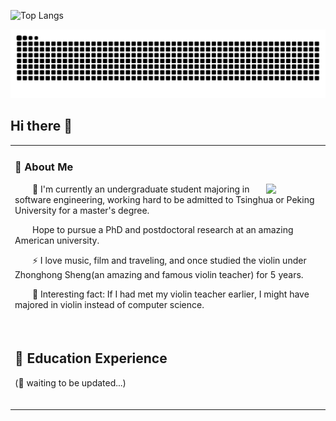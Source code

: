 

![Top Langs](https://github-readme-stats.vercel.app/api/top-langs/?username=123THU)


<picture>
  <source media="(prefers-color-scheme: dark)" srcset="https://raw.githubusercontent.com/123THU/123THU/output/github-contribution-grid-snake-dark.svg">
  <source media="(prefers-color-scheme: light)" srcset="https://raw.githubusercontent.com/123THU/123THU/output/github-contribution-grid-snake.svg">
  <img alt="github contribution grid snake animation" src="https://raw.githubusercontent.com/123THU/123THU/output/github-contribution-grid-snake.svg">
</picture>

## Hi there 👋

<table>
  
<tr><td>

### 🤺 About Me

<img align="right" width="88" src="https://avatars.githubusercontent.com/u/45090349?v=4" />

<p>&emsp;&emsp;🔭 I'm currently an undergraduate student majoring in software engineering, working hard to be admitted to Tsinghua or Peking University for a master's degree.</p>
<p>&emsp;&emsp;Hope to pursue a PhD and postdoctoral research at an amazing American university.</p>
<p>&emsp;&emsp;⚡ I love music, film and traveling, and once studied the violin under Zhonghong Sheng(an amazing and famous violin teacher) for 5 years.</p>
<p>&emsp;&emsp;🤗 Interesting fact: If I had met my violin teacher earlier, I might have majored in violin instead of computer science.</p>

  <!-- for beauty 留个空行好看点 -->
  <div>&nbsp;</div>

</td></tr>

<tr><td>

## 🏢 Education Experience

(🤔 waiting to be updated...)

  <!-- for beauty 留个空行好看点 -->
  <div>&nbsp;</div>
  
</td></tr>
</table>
<!--
**123THU/123THU** is a ✨ _special_ ✨ repository because its `README.md` (this file) appears on your GitHub profile.

Here are some ideas to get you started:

- 🔭 I’m currently working on ...
- 🌱 I’m currently learning ...
- 👯 I’m looking to collaborate on ...
- 🤔 I’m looking for help with ...
- 💬 Ask me about ...
- 📫 How to reach me: ...
- 😄 Pronouns: ...
- ⚡ Fun fact: ...
-->
